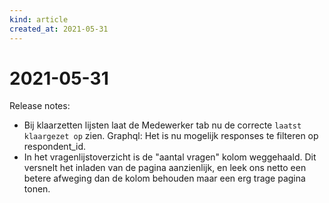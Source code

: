 ```yaml
---
kind: article
created_at: 2021-05-31
---
```


# 2021-05-31

Release notes:

* Bij klaarzetten lijsten laat de Medewerker tab nu de correcte `laatst klaargezet op` zien.
  Graphql: Het is nu mogelijk responses te filteren op respondent_id.
* In het vragenlijstoverzicht is de "aantal vragen" kolom weggehaald. Dit versnelt het inladen van de pagina aanzienlijk, en leek ons netto een betere afweging dan de kolom behouden maar een erg trage pagina tonen.
